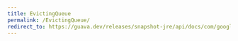 ```yaml
---
title: EvictingQueue
permalink: /EvictingQueue/
redirect_to: https://guava.dev/releases/snapshot-jre/api/docs/com/google/common/collect/EvictingQueue.html
---
```

